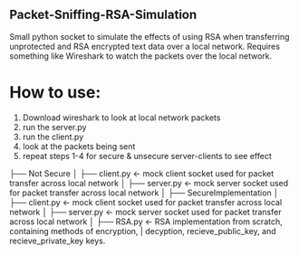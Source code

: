 ## Packet-Sniffing-RSA-Simulation
Small python socket to simulate the effects of using RSA when transferring unprotected and RSA encrypted text data over a local network. Requires something like Wireshark to watch the packets over the local network.

# How to use:
1. Download wireshark to look at local network packets
2. run the server.py
3. run the client.py
4. look at the packets being sent
5. repeat steps 1-4 for secure & unsecure server-clients to see effect

├── Not Secure
│   ├── client.py       <- mock client socket used for packet transfer across local network
│   ├── server.py       <- mock server socket used for packet transfer across local network
│
├── SecureImplementation
│   ├── client.py       <- mock client socket used for packet transfer across local network
│   ├── server.py       <- mock server socket used for packet transfer across local network
│   ├── RSA.py          <- RSA implementation from scratch, containing methods of encryption, 
|                        decyption, recieve_public_key, and recieve_private_key keys. 
